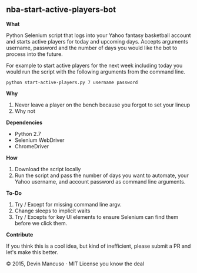 ## nba-start-active-players-bot

**What**

Python Selenium script that logs into your Yahoo fantasy basketball account and starts active players for today and upcoming days. Accepts arguments username, password and the number of days you would like the bot to process into the future.

For example to start active players for the next week including today you would run the script with the following arguments from the command line.

`python start-active-players.py 7 username password`


**Why**

1. Never leave a player on the bench because you forgot to set your lineup
2. Why not

**Dependencies**

* Python 2.7
* Selenium WebDriver
* ChromeDriver

**How**

1. Download the script locally
2. Run the script and pass the number of days you want to automate, your Yahoo username, and account password as command line arguments.

**To-Do**

1. Try / Except for missing command line argv.
2. Change sleeps to implicit waits
3. Try / Excepts for key UI elements to ensure Selenium can find them before we click them.

**Contribute**

If you think this is a cool idea, but kind of inefficient, please submit a PR and let's make this better.

© 2015, Devin Mancuso · MIT License you know the deal
